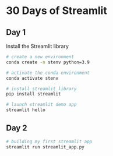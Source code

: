 # 30 Days of Streamlit

## Day 1 

Install the Streamlit library

```bash
# create a new environment 
conda create -n stenv python=3.9

# activate the conda environment
conda activate stenv

# install streamlit library
pip install streamlit

# launch streamlit demo app
streamlit hello
```

## Day 2 

```bash
# building my first streamlit app
streamlit run streamlit_app.py
```
